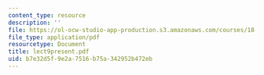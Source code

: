 ```yaml
---
content_type: resource
description: ''
file: https://ol-ocw-studio-app-production.s3.amazonaws.com/courses/18-996-topics-in-theoretical-computer-science-internet-research-problems-spring-2002/b7e32d5f9e2a7516b75a342952b472eb_lect9present.pdf
file_type: application/pdf
resourcetype: Document
title: lect9present.pdf
uid: b7e32d5f-9e2a-7516-b75a-342952b472eb
---
```

